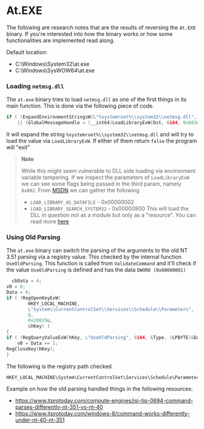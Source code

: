 # At.EXE

The following are research notes that are the results of reversing the `At.EXE` binary. If you're interested into how the binary works or how some functionalities are implemented read along.

Default location:

- C:\Windows\System32\at.exe
- C:\Windows\SysWOW64\at.exe

### Loading `netmsg.dll`

The `at.exe` binary tries to load `netmsg.dll` as one of the first things in its main function. This is done via the following piece of code.

```c
if ( !ExpandEnvironmentStringsW(L"%systemroot%\\system32\\netmsg.dll", Dst, 0x105u)
    || (GlobalMessageHandle = (__int64)LoadLibraryExW(Dst, 0i64, 0x802u)) == 0 )
```

It will expand the string `%systemroot%\\system32\\netmsg.dll` and will try to load the value via `LoadLibraryExW`. If either of them return `false` the program will "exit"

> **Note**
>
> While this might seem vulnerable to DLL side loading via environment variable tampering. If we inspect the parameters of `LoadLibraryExW` we can see some flags being passed in the third param, namely `0x802`. From [MSDN](https://learn.microsoft.com/en-us/windows/win32/api/libloaderapi/nf-libloaderapi-loadlibraryexw) we can gather the following
>- `LOAD_LIBRARY_AS_DATAFILE` - 0x00000002
>- `LOAD_LIBRARY_SEARCH_SYSTEM32` - 0x00000800
> This will load the DLL in question not as a module but only as a "resource". You can read more [here](https://bytepointer.com/resources/old_new_thing/20141120_271_a_library_loaded_via_load_library_as_datafile_or_similar_flags_doesnt_get_to_pla.htm)

### Using Old Parsing

The `at.exe` binary can switch the parsing of the arguments to the old NT 3.51 parsing via a registry value. This checked by the internal function `UseOldParsing`. This function is called from `ValidateCommand` and it'll check if the value `UseOldParsing` is defined and has the data `DWORD (0x00000001)`

```c
  cbData = 4;
v0 = 0;
Data = 0;
if ( !RegOpenKeyExW(
        HKEY_LOCAL_MACHINE,
        L"System\\CurrentControlSet\\Services\\Schedule\\Parameters",
        0,
        0x20019u,
        &hKey) )
{
if ( !RegQueryValueExW(hKey, L"UseOldParsing", 0i64, &Type, (LPBYTE)&Data, &cbData) && Type == 4 )
    v0 = Data == 1;
RegCloseKey(hKey);
}
```

The following is the registry path checked

```
HKEY_LOCAL_MACHINE\System\CurrentControlSet\Services\Schedule\Parameters\UseOldParsing
```

Example on how the old parsing handled things in the following resources:

- https://www.itprotoday.com/compute-engines/jsi-tip-0694-command-parses-differently-nt-351-vs-nt-40
- https://www.itprotoday.com/windows-8/command-works-differently-under-nt-40-nt-351
